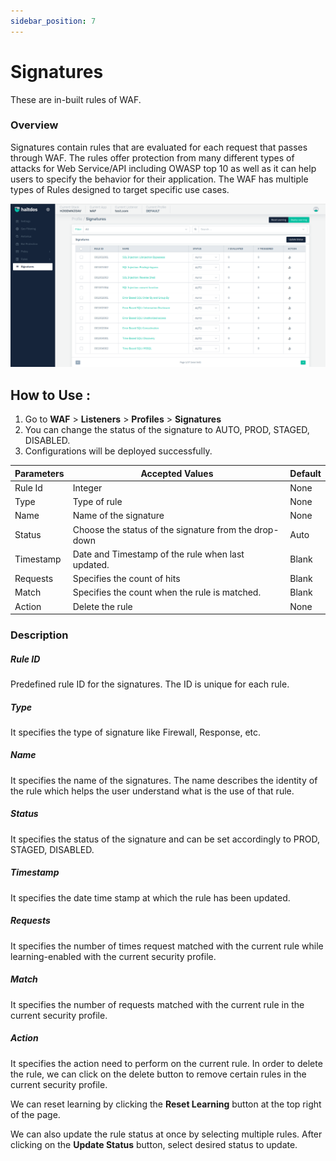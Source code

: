 ```yaml
---
sidebar_position: 7
---
```


# Signatures
These are in-built rules of WAF.

### Overview 
Signatures contain rules that are evaluated for each request that passes through WAF. The rules offer protection from many different types of attacks for Web Service/API including OWASP top 10 as well as it can help users to specify the behavior for their application. The WAF has multiple types of Rules designed to target specific use cases.

![Signatures](/img/waf/v7/docs/profile_signatures.png)

## How to Use :
1. Go to **WAF** > **Listeners** > **Profiles** > **Signatures**
2. You can change the status of the signature to AUTO, PROD, STAGED, DISABLED.
3. Configurations will be deployed successfully.

| Parameters | Accepted Values | Default
| ----------- | ----------- |--------- |
| Rule Id|Integer|None
Type|Type of rule|None
Name|Name of the signature|None
Status|Choose the status of the signature from the drop-down|Auto
Timestamp|Date and Timestamp of the rule when last updated.|Blank
Requests|Specifies the count of hits |Blank
Match|Specifies the count when the rule is matched.|Blank
Action|Delete the rule |None

### Description
##### **Rule ID**

Predefined rule ID for the signatures. The ID is unique for each rule.

##### **Type**
It specifies the type of signature like Firewall, Response, etc.
##### **Name**

It specifies the name of the signatures. The name describes the identity of the rule which helps the user understand what is the use of that rule.

##### **Status**

It specifies the status of the signature and can be set accordingly to PROD, STAGED, DISABLED.

##### **Timestamp**

It specifies the date time stamp at which the rule has been updated.

##### **Requests**

It specifies the number of times request matched with the current rule while learning-enabled with the current security profile.

##### **Match**

It specifies the number of requests matched with the current rule in the current security profile.

##### **Action**

It specifies the action need to perform on the current rule. In order to delete the rule, we can click on the delete button to remove certain rules in the current security profile.

We can reset learning by clicking the **Reset Learning** button at the top right of the page.

We can also update the rule status at once by selecting multiple rules. After clicking on the **Update Status** button, select desired status to update.